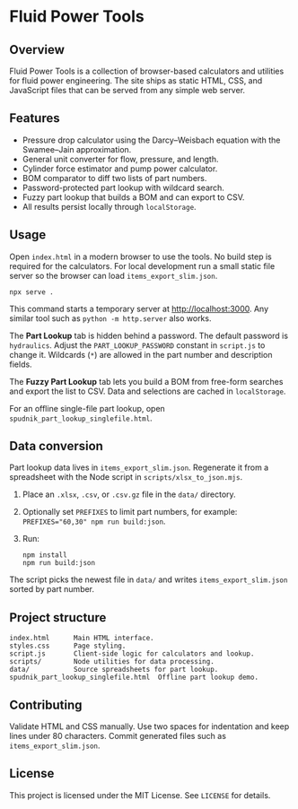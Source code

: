 # Fluid Power Tools

## Overview
Fluid Power Tools is a collection of browser-based calculators and utilities
for fluid power engineering. The site ships as static HTML, CSS, and
JavaScript files that can be served from any simple web server.

## Features
- Pressure drop calculator using the Darcy–Weisbach equation with the
  Swamee–Jain approximation.
- General unit converter for flow, pressure, and length.
- Cylinder force estimator and pump power calculator.
- BOM comparator to diff two lists of part numbers.
- Password-protected part lookup with wildcard search.
- Fuzzy part lookup that builds a BOM and can export to CSV.
- All results persist locally through `localStorage`.

## Usage
Open `index.html` in a modern browser to use the tools. No build step is
required for the calculators. For local development run a small static file
server so the browser can load `items_export_slim.json`.

```
npx serve .
```

This command starts a temporary server at <http://localhost:3000>. Any
similar tool such as `python -m http.server` also works.

The **Part Lookup** tab is hidden behind a password. The default password is
`hydraulics`. Adjust the `PART_LOOKUP_PASSWORD` constant in `script.js` to
change it. Wildcards (`*`) are allowed in the part number and description
fields.

The **Fuzzy Part Lookup** tab lets you build a BOM from free-form searches and
export the list to CSV. Data and selections are cached in `localStorage`.

For an offline single-file part lookup, open
`spudnik_part_lookup_singlefile.html`.

## Data conversion
Part lookup data lives in `items_export_slim.json`. Regenerate it from a
spreadsheet with the Node script in `scripts/xlsx_to_json.mjs`.

1. Place an `.xlsx`, `.csv`, or `.csv.gz` file in the `data/` directory.
2. Optionally set `PREFIXES` to limit part numbers, for example:
   `PREFIXES="60,30" npm run build:json`.
3. Run:

   ```
   npm install
   npm run build:json
   ```

The script picks the newest file in `data/` and writes `items_export_slim.json`
sorted by part number.

## Project structure
```
index.html      Main HTML interface.
styles.css      Page styling.
script.js       Client-side logic for calculators and lookup.
scripts/        Node utilities for data processing.
data/           Source spreadsheets for part lookup.
spudnik_part_lookup_singlefile.html  Offline part lookup demo.
```

## Contributing
Validate HTML and CSS manually. Use two spaces for indentation and keep lines
under 80 characters. Commit generated files such as `items_export_slim.json`.

## License
This project is licensed under the MIT License. See `LICENSE` for details.
